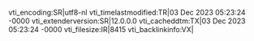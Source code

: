 vti_encoding:SR|utf8-nl
vti_timelastmodified:TR|03 Dec 2023 05:23:24 -0000
vti_extenderversion:SR|12.0.0.0
vti_cacheddtm:TX|03 Dec 2023 05:23:24 -0000
vti_filesize:IR|8415
vti_backlinkinfo:VX|
